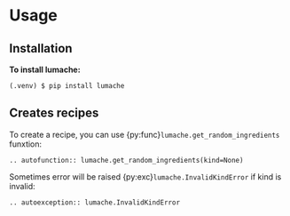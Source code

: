 # Usage

## Installation

**To install lumache:**
```console
(.venv) $ pip install lumache
```

## Creates recipes

To create a recipe, you can use {py:func}`lumache.get_random_ingredients` funxtion:

```{eval-rst}
.. autofunction:: lumache.get_random_ingredients(kind=None)

```

Sometimes error will be raised {py:exc}`lumache.InvalidKindError` if kind is invalid:
```{eval-rst}
.. autoexception:: lumache.InvalidKindError
```
